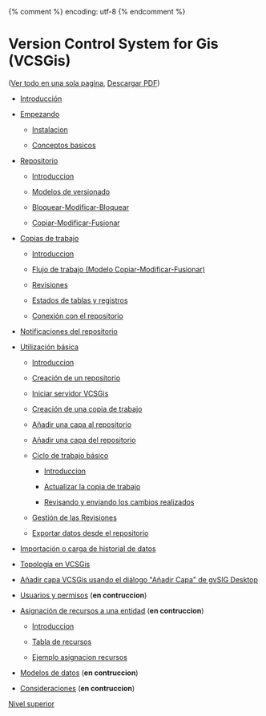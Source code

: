 {% comment %} encoding: utf-8 {% endcomment %}

# Version Control System for Gis (VCSGis)

([Ver todo en una sola pagina](VCSGis_Documentacion_de_usuario-es.md), [Descargar PDF](https://raw.githubusercontent.com/gvSIGAssociation/gvsig-desktop-docs/master/vcsgis/pdfs/gvSIG%20desktop%2C%20Version%20Control%20System%20for%20Gis%20(VCSGis)%20(v1.0.3-es).pdf))

* [Introducción](introduccion_t.md)

* [Empezando](empezando/index.md)

  * [Instalacion](empezando/instalacion_t.md)

  * [Conceptos basicos](empezando/conceptos_basicos_t.md)

* [Repositorio](repositorio/index.md)

  * [Introduccion](repositorio/introduccion_t.md)

  * [Modelos de versionado](repositorio/modelos_de_versionado_t.md)

  * [Bloquear-Modificar-Bloquear](repositorio/bloquear_modificar_bloquear_t.md)
  
  * [Copiar-Modificar-Fusionar](repositorio/copiar_modificar_fusionar_t.md)

* [Copias de trabajo](copias_de_trabajo/index.md)

  * [Introduccion](copias_de_trabajo/introduccion_t.md)

  * [Flujo de trabajo (Modelo  Copiar-Modificar-Fusionar)](copias_de_trabajo/flujo_de_trabajo_t.md)

  * [Revisiones](copias_de_trabajo/revisiones_t.md)

  * [Estados de tablas y registros](copias_de_trabajo/estados_de_tablas_y_registros_t.md)

  * [Conexión con el repositorio](copias_de_trabajo/conexion_con_el_repositorio_t.md)

* [Notificaciones del repositorio](notificaciones_del_repositorio_t.md)

* [Utilización básica](utilizacion_basica/index.md)

  * [Introduccion](utilizacion_basica/introduccion_t.md)

  * [Creación de un repositorio](utilizacion_basica/creacion_de_un_repositorio_t.md)

  * [Iniciar servidor VCSGis](utilizacion_basica/iniciar_servidor_t.md)

  * [Creación de una copia de trabajo](utilizacion_basica/creacion_de_copia_de_trabajo_t.md)

  * [Añadir una capa al repositorio](utilizacion_basica/añadir_capa_al_repositorio_t.md)

  * [Añadir una capa del repositorio](utilizacion_basica/añadir_una_capa_del_repositorio_t.md)

  * [Ciclo de trabajo básico](utilizacion_basica/ciclo_de_trabajo_basico/index.md)

    * [Introduccion](utilizacion_basica/ciclo_de_trabajo_basico/introduccion_t.md)

    * [Actualizar la copia de trabajo](utilizacion_basica/ciclo_de_trabajo_basico/actualizar_copia_de_trabajo_t.md)

    * [Revisando y enviando los cambios realizados](utilizacion_basica/ciclo_de_trabajo_basico/revisando_cambios_t.md)

  * [Gestión de las Revisiones](utilizacion_basica/gestion_de_las_revisiones_t.md)
  
  * [Exportar datos desde el repositorio](utilizacion_basica/exportar_datos_desde_el_repositorio_t.md)

* [Importación o carga de historial de datos](importacion_de_historial_de_datos_t.md)

* [Topología en VCSGis](topologia_t.md)

* [Añadir capa VCSGis usando el diálogo "Añadir Capa" de gvSIG Desktop](dialogo_de_anadir_capa_t.md)

* [Usuarios y permisos](usuarios_y_permisos/index.md) (**en contruccion**)

* [Asignación de recursos a una entidad](asignar_recursos/index.md) (**en contruccion**)

  * [Introduccion](asignar_recursos/introduccion_t.md)

  * [Tabla de recursos](asignar_recursos/tabla_recursos_t.md)

  * [Ejemplo asignacion recursos](asignar_recursos/ejemplo_asignacion_recursos_t.md)

* [Modelos de datos](modelo_de_datos_t.md) (**en contruccion**)

* [Consideraciones](consideraciones_t.md) (**en contruccion**)

[Nivel superior](../index.md)


 
